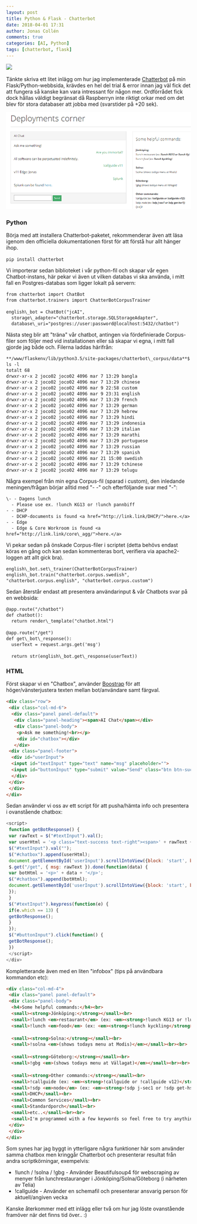 ```yaml
---
layout: post
title: Python & Flask - Chatterbot
date: 2018-04-01 17:31
author: Jonas Collén
comments: true
categories: [AI, Python]
tags: [chatterbot, flask]
---
```

![](/assets/images/2018/04/banner-300x77.png) 

Tänkte skriva ett litet inlägg om hur jag implementerade [Chatterbot](http://chatterbot.readthedocs.io/en/stable/) på min Flask/Python-webbsida, krävdes en hel del trial & error innan jag väl fick det att fungera så kanske kan vara intressant för någon mer. Ordförrådet fick dock hållas väldigt begränsat då Raspberryn inte riktigt orkar med om det blev för stora databaser att jobba med (svarstider på +20 sek).

![](/assets/images/2018/04/chatbot-1.png)

### Python

Börja med att installera Chatterbot-paketet, rekommenderar även att läsa igenom den officiella dokumentationen först för att förstå hur allt hänger ihop.

`pip install chatterbot`

Vi importerar sedan biblioteket i vår python-fil och skapar vår egen Chatbot-instans, här pekar vi även ut vilken databas vi ska använda, i mitt fall en Postgres-databas som ligger lokalt på servern:

```
from chatterbot import ChatBot
from chatterbot.trainers import ChatterBotCorpusTrainer

english\_bot = ChatBot("jcAI", 
  storage\_adapter="chatterbot.storage.SQLStorageAdapter",
  database\_uri="postgres://user:password@localhost:5432/chatbot")
```

Nästa steg blir att "träna" vår chatbot, antingen via fördefinierade Corpus-filer som följer med vid installationen eller så skapar vi egna, i mitt fall gjorde jag både och. Filerna laddas härifrån:

```
**/www/flaskenv/lib/python3.5/site-packages/chatterbot\_corpus/data**$ ls -l
totalt 68
drwxr-xr-x 2 joco02 joco02 4096 mar 7 13:29 bangla
drwxr-xr-x 2 joco02 joco02 4096 mar 7 13:29 chinese
drwxr-xr-x 2 joco02 joco02 4096 mar 9 22:58 custom
drwxr-xr-x 2 joco02 joco02 4096 mar 9 23:31 english
drwxr-xr-x 2 joco02 joco02 4096 mar 7 13:29 french
drwxr-xr-x 2 joco02 joco02 4096 mar 7 13:29 german
drwxr-xr-x 2 joco02 joco02 4096 mar 7 13:29 hebrew
drwxr-xr-x 2 joco02 joco02 4096 mar 7 13:29 hindi
drwxr-xr-x 2 joco02 joco02 4096 mar 7 13:29 indonesia
drwxr-xr-x 2 joco02 joco02 4096 mar 7 13:29 italian
drwxr-xr-x 2 joco02 joco02 4096 mar 7 13:29 marathi
drwxr-xr-x 2 joco02 joco02 4096 mar 7 13:29 portuguese
drwxr-xr-x 2 joco02 joco02 4096 mar 7 13:29 russian
drwxr-xr-x 2 joco02 joco02 4096 mar 7 13:29 spanish
drwxr-xr-x 2 joco02 joco02 4096 mar 21 15:00 swedish
drwxr-xr-x 2 joco02 joco02 4096 mar 7 13:29 tchinese
drwxr-xr-x 2 joco02 joco02 4096 mar 7 13:29 telugu
```

Några exempel från min egna Corpus-fil (sparad i custom), den inledande meningen/frågan börjar alltid med "- -" och efterföljande svar med "-":

```
\- - Dagens lunch
  - Please use ex. !lunch KG13 or !lunch pannbiff
- - DHCP
  - DCHP-documents is found <a href="http://link.link/DHCP/">here.</a>
- - Edge
  - Edge & Core Workroom is found <a href="http://link.link/core\_agg/">here.</a>
```

Vi pekar sedan på önskade Corpus-filer i scriptet (detta behövs endast köras en gång och kan sedan kommenteras bort, verifiera via apache2-loggen att allt gick bra).

```
english\_bot.set\_trainer(ChatterBotCorpusTrainer)
english\_bot.train("chatterbot.corpus.swedish", "chatterbot.corpus.english", "chatterbot.corpus.custom")
```

Sedan återstår endast att presentera användarinput & vår Chatbots svar på en webbsida:

```
@app.route("/chatbot")
def chatbot():
  return render\_template("chatbot.html")

@app.route("/get")
def get\_bot\_response():
  userText = request.args.get('msg')

  return str(english\_bot.get\_response(userText))
```

### HTML

Först skapar vi en "Chatbox", använder [Boostrap](https://getbootstrap.com/) för att höger/vänsterjustera texten mellan bot/användare samt färgval.

```html
<div class="row">
 <div class="col-md-6">
  <div class="panel panel-default">
   <div class="panel-heading"><span>AI Chat</span></div>
   <div class="panel-body">
    <p>Ask me something!<br></p>
    <div id="chatbox"></div>
   </div>
 <div class="panel-footer">
  <div id="userInput">
  <input id="textInput" type="text" name="msg" placeholder="">
  <input id="buttonInput" type="submit" value="Send" class="btn btn-success btn-xs">
  </div>
 </div>
 </div>
</div>
```

Sedan använder vi oss av ett script för att pusha/hämta info och presentera i ovanstående chatbox:

```javascript
<script>
 function getBotResponse() {
 var rawText = $("#textInput").val();
 var userHtml = '<p class="text-success text-right"><span>' + rawText + '</span></p>';
 $("#textInput").val("");
 $("#chatbox").append(userHtml);
 document.getElementById('userInput').scrollIntoView({block: 'start', behavior: 'smooth'});
 $.get("/get", { msg: rawText }).done(function(data) {
 var botHtml = '<p>' + data + '</p>';
 $("#chatbox").append(botHtml);
 document.getElementById('userInput').scrollIntoView({block: 'start', behavior: 'smooth'});
 });
 }
 $("#textInput").keypress(function(e) {
 if(e.which == 13) {
 getBotResponse();
 }
 });
 $("#buttonInput").click(function() {
 getBotResponse();
 })
 </script>
</div>
```

Kompletterande även med en liten "infobox" (tips på användbara kommandon etc):

```html
<div class="col-md-4">
 <div class="panel panel-default">
 <div class="panel-body">
  <h4>Some helpful commands:</h4><br>
  <small><strong>Jönköping:</strong></small><br>
  <small>!lunch <em>restaurant</em> (ex: <em><strong>!lunch KG13 or !lunch Vy</strong>)</em></small><br>
  <small>!lunch <em>food</em> (ex: <em><strong>!lunch kyckling</strong>)</em></small><br><br>

  <small><strong>Solna:</strong></small><br>
  <small>!solna <em>(shows todays menu at Modis)</em></small><br><br>

  <small><strong>Göteborg:</strong></small><br>
  <small>!gbg <em>(shows todays menu at Vällagat)</em></small><br><br>

  <small><strong>Other commands:</strong></small><br> 
  <small>!callguide (ex: <em><strong>!callguide or !callguide v12)</strong>)</em></small><br>
  <small>!sdp <em>node</em> (ex: <em><strong>!sdp j-sec1 or !sdp get-hsr1)</strong>)</em></small><br>
  <small>DHCP</small><br>
  <small>Common Services</small><br>
  <small>Standardporch</small><br>
  <small>etc..</small><br><br> 
  <small>I'm programmed with a few keywords so feel free to try anything, i'll try my best to respond. Let joco02 know if something else should be added for easy access.</small>
 </div>
 </div>
</div>
```

Som synes har jag byggt in ytterligare några funktioner här som använder samma chatbox men kringgår Chatterbot och presenterar resultat från andra scriptkörningar, exempelvis:

*   !lunch / !solna / !gbg - Använder Beautifulsoup4 för webscraping av menyer från lunchrestauranger i Jönköping/Solna/Göteborg (i närheten av Telia)
*   !callguide - Använder en schemafil och presenterar ansvarig person för aktuell/angiven vecka

Kanske återkommer med ett inlägg eller två om hur jag löste ovanstående framöver när det finns tid över.. :)